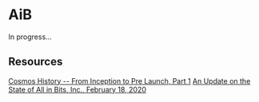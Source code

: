 # AiB
In progress...

## Resources
[Cosmos History -- From Inception to Pre Launch, Part 1](https://blog.cosmos.network/cosmos-history-inception-to-prelaunch-b05bcb6a4b2b)
[An Update on the State of All in Bits, Inc., February 18, 2020](https://medium.com/tendermint/an-update-about-the-state-of-all-in-bits-inc-dba-tendermint-inc-e5cdc22661ee)
